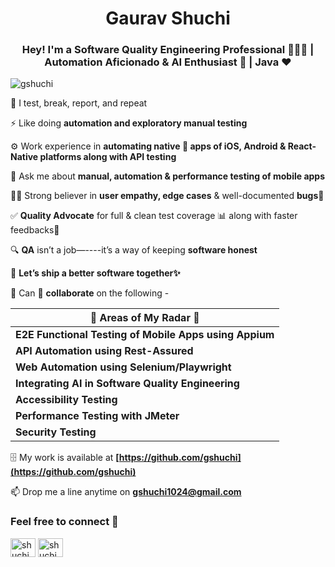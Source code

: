 <h1 align="center">Gaurav Shuchi</h1>
<h3 align="center">Hey! I'm a Software Quality Engineering Professional 🧑🏻‍💻 | Automation Aficionado & AI Enthusiast 🤖 | Java ❤️ </h3>

<p align="left"> <img src="https://komarev.com/ghpvc/?username=gshuchi&label=Profile%20views&color=0e75b6&style=flat" alt="gshuchi" /> </p>

🧠 I test, break, report, and repeat

⚡ Like doing **automation and exploratory manual testing** 

⚙️ Work experience in **automating native 📱 apps of iOS, Android & React-Native platforms along with API testing**

💬 Ask me about **manual, automation & performance testing of mobile apps**

💪🏻 Strong believer in **user empathy, edge cases** & well-documented **bugs**🐞

✅ **Quality Advocate** for full & clean test coverage 📊 along with faster feedbacks📝

🔍 **QA** isn’t a job—----it’s a way of keeping **software honest**

🤝 **Let’s ship a better software together✨**

🌱 Can 👯 **collaborate** on the following - 

| **🔭 Areas of My Radar 🎯**                                      |
|--------------------------------------------------------------|
| **E2E Functional Testing of Mobile Apps using Appium**       |
| **API Automation using Rest-Assured**                        |
| **Web Automation using Selenium/Playwright**                 |
| **Integrating AI in Software Quality Engineering**           |
| **Accessibility Testing**                                    |
| **Performance Testing with JMeter**                          |
| **Security Testing**                                         |


🗄️ My work is available at        **[https://github.com/gshuchi](https://github.com/gshuchi)**

📫 Drop me a line anytime on       **gshuchi1024@gmail.com**

<h3 align="left">Feel free to connect 📡 </h3>
<p align="left">
<a href="https://twitter.com/shuchigaurav" target="blank"><img align="center" src="https://raw.githubusercontent.com/rahuldkjain/github-profile-readme-generator/master/src/images/icons/Social/twitter.svg" alt="shuchigaurav" height="30" width="40" /></a>
<a href="https://linkedin.com/in/shuchigaurav" target="blank"><img align="center" src="https://raw.githubusercontent.com/rahuldkjain/github-profile-readme-generator/master/src/images/icons/Social/linked-in-alt.svg" alt="shuchigaurav" height="30" width="40" /></a>
</p>
